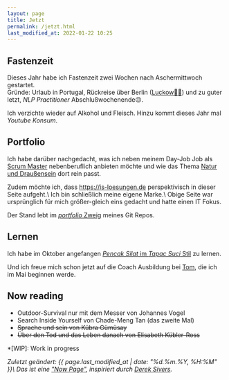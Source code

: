 ```yaml
---
layout: page
title: Jetzt
permalink: /jetzt.html
last_modified_at: 2022-01-22 10:25
---
```

## Fastenzeit

Dieses Jahr habe ich Fastenzeit zwei Wochen nach Aschermittwoch gestartet.   
Gründe: Urlaub in Portugal, 
Rückreise über Berlin ([Luckow👋🏻](/tags/luckow/)) 
und zu guter letzt, *NLP Practitioner* Abschlußwochenende😉. 

Ich verzichte wieder auf Alkohol und Fleisch. 
Hinzu kommt dieses Jahr mal *Youtube Konsum*.  

## Portfolio

Ich habe darüber nachgedacht, 
was ich neben meinem Day-Job Job als [Scrum Master](/tags/scrum-master/) 
nebenberuflich anbieten möchte und wie das Thema [Natur und Draußensein](/tags/draussen/) dort rein passt.

Zudem möchte ich, dass <https://is-loesungen.de> perspektivisch in dieser Seite aufgeht.\\
Ich bin schließlich meine eigene Marke.\\
Obige Seite war ursprünglich für mich größer-gleich eins gedacht und hatte einen IT Fokus.

Der Stand lebt im [*portfolio* Zweig](
https://github.com/fl3a/florian.latzel.io/tree/portfolio) 
meines Git Repos.

## Lernen

Ich habe im Oktober angefangen [*Pencak Silat* im *Tapac Suci* Stil](
https://www.tapak-suci.de/) zu lernen.

Und ich freue mich schon jetzt auf die Coach Ausbildung 
bei [Tom](http://www.tomandreas.de/), die ich im Mai beginnen werde.  

## Now reading

- Outdoor-Survival nur mit dem Messer von Johannes Vogel
- Search Inside Yourself von Chade-Meng Tan (das zweite Mal)
- ~~Sprache und sein von Kübra Gümüsay~~ 
- ~~Über den Tod und das Leben danach von Elisabeth Kübler-Ross~~

*[WIP]: Work in progress

*Zuletzt geändert: {{ page.last_modified_at | date: "%d.%m.%Y, %H:%M" }}\\
Das ist eine ["Now Page"](https://nownownow.com/about), 
inspiriert durch [Derek Sivers](https://sive.rs/).*
